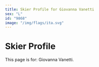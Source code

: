 ```yaml
---
title: Skier Profile for Giovanna Vanetti
sex: "L"
id: "9868"
image: "/img/flags/ita.svg" 
---
```


# Skier Profile

This page is for: Giovanna Vanetti.
    
